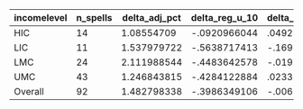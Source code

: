 incomelevel|n_spells|delta_adj_pct|delta_reg_u_10|delta_reg_u_20|delta_reg_u_30|delta_reg_u_40|delta_reg_u_50|delta_reg_u_60|delta_reg_u_70|delta_reg_u_80|delta_reg_u_90
---|---|---|---|---|---|---|---|---|---|---|---
HIC|14|1.08554709|-.0920966044|.0492232181|.2374530733|.4617568851|.5355088711|.7144083381|.9230068922|2.989532232|3.347574234
LIC|11|1.537979722|-.5638717413|-.1699390411|-.0854110718|.1339449137|.6527267694|.7571762204|1.657662988|2.301187038|6.309349537
LMC|24|2.111988544|-.4483642578|-.0193285253|1.0260818|1.048017859|1.285334229|2.245892048|3.082644701|4.478055477|4.555877686
UMC|43|1.246843815|-.4284122884|.0233364105|.1756620407|.6258043647|.9023186564|1.412716746|1.788669586|2.167203665|3.189684629
Overall|92|1.482798338|-.3986349106|-.0069632973|.3756983876|.652173996|.9165743589|1.445422649|1.978833199|2.911191225|3.94311285
